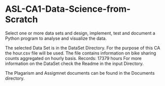 # ASL-CA1-Data-Science-from-Scratch
Select one or more data sets and design, implement, test and document a Python program to analyse and visualize the data.

The selected Data Set is in the DataSet Directory.
For the purpose of this CA the hour.csv file will be used.
The file contains information on bike sharing counts aggregated on hourly basis. Records: 17379 hours
For more information on the DataSet check the Readme in the input Directory.

The Plagarism and Assigmnet documents can be found in the Documents directory.